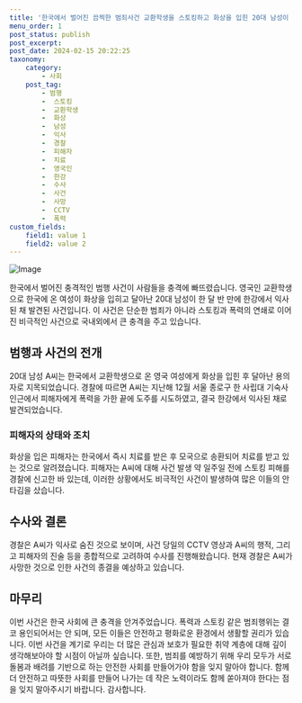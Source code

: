 ```yaml
---
title: '한국에서 벌어진 끔찍한 범죄사건 교환학생을 스토킹하고 화상을 입힌 20대 남성이 익사로 숨져'
menu_order: 1
post_status: publish
post_excerpt: 
post_date: 2024-02-15 20:22:25
taxonomy:
    category:
        - 사회
    post_tag:
        - 범행
        -  스토킹
        -  교환학생
        -  화상
        -  남성
        -  익사
        -  경찰
        -  피해자
        -  치료
        -  영국인
        -  한강
        -  수사
        -  사건
        -  사망
        -  CCTV
        -  폭력
custom_fields:
    field1: value 1
    field2: value 2
---
```


![Image](https://imgnews.pstatic.net/image/011/2024/02/14/0004299559_001_20240214193101018.jpg?type=w647)

한국에서 벌어진 충격적인 범행 사건이 사람들을 충격에 빠뜨렸습니다. 영국인 교환학생으로 한국에 온 여성이 화상을 입히고 달아난 20대 남성이 한 달 반 만에 한강에서 익사된 채 발견된 사건입니다. 이 사건은 단순한 범죄가 아니라 스토킹과 폭력의 연쇄로 이어진 비극적인 사건으로 국내외에서 큰 충격을 주고 있습니다.
## 범행과 사건의 전개
20대 남성 A씨는 한국에서 교환학생으로 온 영국 여성에게 화상을 입힌 후 달아난 용의자로 지목되었습니다. 경찰에 따르면 A씨는 지난해 12월 서울 종로구 한 사립대 기숙사 인근에서 피해자에게 폭력을 가한 끝에 도주를 시도하였고, 결국 한강에서 익사된 채로 발견되었습니다.
### 피해자의 상태와 조치
화상을 입은 피해자는 한국에서 즉시 치료를 받은 후 모국으로 송환되어 치료를 받고 있는 것으로 알려졌습니다. 피해자는 A씨에 대해 사건 발생 약 일주일 전에 스토킹 피해를 경찰에 신고한 바 있는데, 이러한 상황에서도 비극적인 사건이 발생하여 많은 이들의 안타김을 샀습니다.
## 수사와 결론
경찰은 A씨가 익사로 숨진 것으로 보이며, 사건 당일의 CCTV 영상과 A씨의 행적, 그리고 피해자의 진술 등을 종합적으로 고려하여 수사를 진행해왔습니다. 현재 경찰은 A씨가 사망한 것으로 인한 사건의 종결을 예상하고 있습니다.
## 마무리
이번 사건은 한국 사회에 큰 충격을 안겨주었습니다. 폭력과 스토킹 같은 범죄행위는 결코 용인되어서는 안 되며, 모든 이들은 안전하고 평화로운 환경에서 생활할 권리가 있습니다. 이번 사건을 계기로 우리는 더 많은 관심과 보호가 필요한 취약 계층에 대해 깊이 생각해보아야 할 시점이 아닐까 싶습니다. 또한, 범죄를 예방하기 위해 우리 모두가 서로 돌봄과 배려를 기반으로 하는 안전한 사회를 만들어가야 함을 잊지 말아야 합니다. 함께 더 안전하고 따뜻한 사회를 만들어 나가는 데 작은 노력이라도 함께 쏟아져야 한다는 점을 잊지 말아주시기 바랍니다. 감사합니다.
